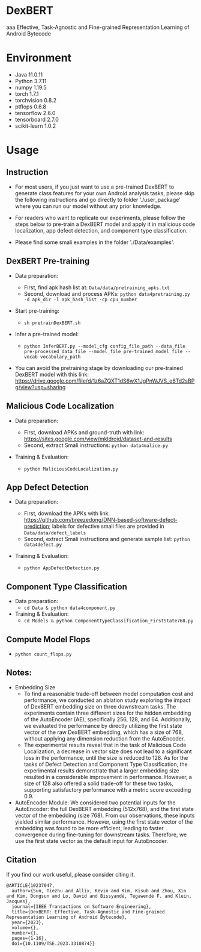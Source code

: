 # DexBERT
aaa Effective, Task-Agnostic and Fine-grained Representation Learning of Android Bytecode

# Environment

  - Java 11.0.11
  - Python 3.7.11
  - numpy 1.19.5
  - torch 1.7.1
  - torchvision 0.8.2
  - ptflops 0.6.8
  - tensorflow 2.6.0
  - tensorboard 2.7.0
  - scikit-learn 1.0.2

# Usage

## Instruction
  -  For most users, if you just want to use a pre-trained DexBERT to generate class features for your own Android analysis tasks, please skip the following instructions and go directly to folder './user_package' where you can run our model without any prior knowledge.
  
  - For readers who want to replicate our experiments, please follow the steps below to pre-train a DexBERT model and apply it in malicious code localization, app defect detection, and component type classification.

  - Please find some smali examples in the folder './Data/examples'.

## DexBERT Pre-training
  - Data preparation: 
    - First, find apk hash list at: ```Data/data/pretraining_apks.txt```
    - Second, download and process APKs: ```python data4pretraining.py -d apk_dir -l apk_hash_list -cp cpu_number```

  - Start pre-training: 
    - ```sh pretrainDexBERT.sh```

  - Infer a pre-trained model: 
    - ```python InferBERT.py --model_cfg config_file_path --data_file pre-processed_data_file --model_file pre-trained_model_file --vocab vocabulary_path```
  
  - You can avoid the pretraining stage by downloading our pre-trained DexBERT model with this link: https://drive.google.com/file/d/1z6aZQXT1dS6wX1JgPnWJVS_e6Td2sBPg/view?usp=sharing

## Malicious Code Localization
  - Data preparation: 
    - First, download APKs and ground-truth with link: https://sites.google.com/view/mkldroid/dataset-and-results
    - Second, extract Smali instructions: ```python data4malice.py```

  - Training & Evaluation:
    - ```python MaliciousCodeLocalization.py```

## App Defect Detection
  - Data preparation:
    - First, download the APKs with link: https://github.com/breezedong/DNN-based-software-defect-prediction; labels for defective smali files are provided in ```Data/data/defect_labels```
    - Second, extract Smali instructions and generate sample list: ```python data4defect.py```

  - Training & Evaluation:
    - ```python AppDefectDetection.py```

## Component Type Classification
  - Data preparation:
    - ```cd Data & python data4component.py```
  - Training & Evaluation:
    - ```cd Models & python ComponentTypeClassification_FirstState768.py```

## Compute Model Flops
  - ```python count_flops.py```

## Notes:
  - Embedding Size
    - To find a reasonable trade-off between model computation cost and performance, we conducted an ablation study exploring the impact of DexBERT embedding size on three downstream tasks. The experiments contain three different sizes for the hidden embedding of the AutoEncoder (AE), specifically 256, 128, and 64. Additionally, we evaluated the performance by directly utilizing the first state vector of the raw DexBERT embedding, which has a size of 768, without applying any dimension reduction from the AutoEncoder. 
    - The experimental results reveal that in the task of Malicious Code Localization, a decrease in vector size does not lead to a significant loss in the performance, until the size is reduced to 128. As for the tasks of Defect Detection and Component Type Classification, the experimental results demonstrate that a larger embedding size resulted in a considerable improvement in performance. However, a size of 128 also offered a solid trade-off for these two tasks, supporting satisfactory performance with a metric score exceeding 0.9.
  - AutoEncoder Module: We considered two potential inputs for the AutoEncoder: the full DexBERT embedding (512x768), and the first state vector of the embedding (size 768). From our observations, these inputs yielded similar performance. However, using the first state vector of the embedding was found to be more efficient, leading to faster convergence during fine-tuning for downstream tasks. Therefore, we use the first state vector as the default input for AutoEncoder.

## Citation
If you find our work useful, please consider citing it.
```
@ARTICLE{10237047,
  author={Sun, Tiezhu and Allix, Kevin and Kim, Kisub and Zhou, Xin and Kim, Dongsun and Lo, David and Bissyandé, Tegawendé F. and Klein, Jacques},
  journal={IEEE Transactions on Software Engineering}, 
  title={DexBERT: Effective, Task-Agnostic and Fine-grained Representation Learning of Android Bytecode}, 
  year={2023},
  volume={},
  number={},
  pages={1-16},
  doi={10.1109/TSE.2023.3310874}}
```
